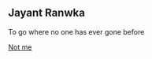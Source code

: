 <h2>Jayant Ranwka</h2>
<p>To go where no one has ever gone before</p>
<p><a href="https://www.linkedin.com/in/jayant64/">Not me</a></p>
<p><a href-"https://lichess.org/study/mpdwmna1"><Me</a></p>
